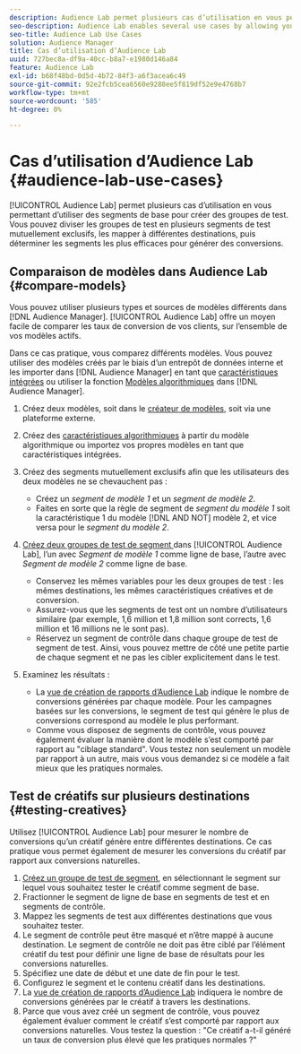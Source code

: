 ```yaml
---
description: Audience Lab permet plusieurs cas d’utilisation en vous permettant d’utiliser des segments de base pour créer des groupes de test. Vous pouvez diviser les groupes de test en plusieurs segments de test mutuellement exclusifs, les mapper à différentes destinations, puis déterminer les segments les plus efficaces pour générer des conversions.
seo-description: Audience Lab enables several use cases by allowing you to use baseline segments for creating test groups. You can divide test groups into several mutually exclusive test segments, map these to different destinations and then determine which of the segments are most effective in driving conversions.
seo-title: Audience Lab Use Cases
solution: Audience Manager
title: Cas d’utilisation d’Audience Lab
uuid: 727bec8a-df9a-40cc-b8a7-e1980d146a84
feature: Audience Lab
exl-id: b68f48bd-0d5d-4b72-84f3-a6f3acea6c49
source-git-commit: 92e2fcb5cea6560e9288ee5f819df52e9e4768b7
workflow-type: tm+mt
source-wordcount: '585'
ht-degree: 0%

---
```


# Cas d’utilisation d’Audience Lab {#audience-lab-use-cases}

[!UICONTROL Audience Lab] permet plusieurs cas d’utilisation en vous permettant d’utiliser des segments de base pour créer des groupes de test. Vous pouvez diviser les groupes de test en plusieurs segments de test mutuellement exclusifs, les mapper à différentes destinations, puis déterminer les segments les plus efficaces pour générer des conversions.

## Comparaison de modèles dans Audience Lab {#compare-models}

Vous pouvez utiliser plusieurs types et sources de modèles différents dans [!DNL Audience Manager]. [!UICONTROL Audience Lab] offre un moyen facile de comparer les taux de conversion de vos clients, sur l’ensemble de vos modèles actifs.

<!-- audience-lab-compare-models.xml -->

Dans ce cas pratique, vous comparez différents modèles. Vous pouvez utiliser des modèles créés par le biais d’un entrepôt de données interne et les importer dans [!DNL Audience Manager] en tant que [ caractéristiques intégrées](../../features/traits/create-onboarded-rule-based-traits.md#create-rules-based-or-onboarded-traits) ou utiliser la fonction [Modèles algorithmiques](../../features/algorithmic-models/understanding-models.md) dans [!DNL Audience Manager].

1. Créez deux modèles, soit dans le [créateur de modèles](../../features/algorithmic-models/create-model.md), soit via une plateforme externe.
1. Créez des [caractéristiques algorithmiques](../../features/traits/create-algorithmic-traits.md) à partir du modèle algorithmique ou importez vos propres modèles en tant que caractéristiques intégrées.
1. Créez des segments mutuellement exclusifs afin que les utilisateurs des deux modèles ne se chevauchent pas :

   * Créez un *segment de modèle 1* et un *segment de modèle 2*.
   * Faites en sorte que la règle de segment de *segment du modèle 1* soit la caractéristique 1 du modèle [!DNL AND NOT] modèle 2, et vice versa pour le *segment du modèle 2*.

1. [ Créez deux groupes de test de segment ](../../features/audience-lab/audience-lab-manage-test-groups.md#create-test-groups) dans [!UICONTROL Audience Lab], l’un avec *Segment de modèle 1* comme ligne de base, l’autre avec *Segment de modèle 2* comme ligne de base.

   * Conservez les mêmes variables pour les deux groupes de test : les mêmes destinations, les mêmes caractéristiques créatives et de conversion.
   * Assurez-vous que les segments de test ont un nombre d’utilisateurs similaire (par exemple, 1,6 million et 1,8 million sont corrects, 1,6 million et 16 millions ne le sont pas).
   * Réservez un segment de contrôle dans chaque groupe de test de segment de test. Ainsi, vous pouvez mettre de côté une petite partie de chaque segment et ne pas les cibler explicitement dans le test.

1. Examinez les résultats :

   * La [vue de création de rapports d’Audience Lab](../../features/audience-lab/audience-lab-reporting-view.md) indique le nombre de conversions générées par chaque modèle. Pour les campagnes basées sur les conversions, le segment de test qui génère le plus de conversions correspond au modèle le plus performant.
   * Comme vous disposez de segments de contrôle, vous pouvez également évaluer la manière dont le modèle s’est comporté par rapport au &quot;ciblage standard&quot;. Vous testez non seulement un modèle par rapport à un autre, mais vous vous demandez si ce modèle a fait mieux que les pratiques normales.

## Test de créatifs sur plusieurs destinations {#testing-creatives}

<!-- audience-lab-creatives-across-destinations.xml -->

Utilisez [!UICONTROL Audience Lab] pour mesurer le nombre de conversions qu’un créatif génère entre différentes destinations. Ce cas pratique vous permet également de mesurer les conversions du créatif par rapport aux conversions naturelles.

1. [Créez un groupe de test de segment](../../features/audience-lab/audience-lab-manage-test-groups.md#create-test-groups), en sélectionnant le segment sur lequel vous souhaitez tester le créatif comme segment de base.
1. Fractionner le segment de ligne de base en segments de test et en segments de contrôle.
1. Mappez les segments de test aux différentes destinations que vous souhaitez tester.
1. Le segment de contrôle peut être masqué et n’être mappé à aucune destination. Le segment de contrôle ne doit pas être ciblé par l’élément créatif du test pour définir une ligne de base de résultats pour les conversions naturelles.
1. Spécifiez une date de début et une date de fin pour le test.
1. Configurez le segment et le contenu créatif dans les destinations.
1. La [vue de création de rapports d’Audience Lab](../../features/audience-lab/audience-lab-reporting-view.md) indiquera le nombre de conversions générées par le créatif à travers les destinations.
1. Parce que vous avez créé un segment de contrôle, vous pouvez également évaluer comment le créatif s’est comporté par rapport aux conversions naturelles. Vous testez la question : &quot;Ce créatif a-t-il généré un taux de conversion plus élevé que les pratiques normales ?&quot;
